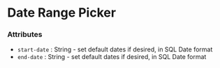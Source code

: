 # Date Range Picker

### Attributes

- `start-date` : String - set default dates if desired, in SQL Date format
- `end-date` : String - set default dates if desired, in SQL Date format
